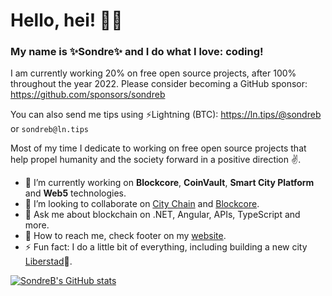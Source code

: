 # Hello, hei! 💛🖤

### My name is ✨**Sondre**✨ and I do what I love: coding!

I am currently working 20% on free open source projects, after 100% throughout the year 2022. Please consider becoming a GitHub sponsor: https://github.com/sponsors/sondreb

You can also send me tips using ⚡Lightning (BTC): https://ln.tips/@sondreb or `sondreb@ln.tips`

Most of my time I dedicate to working on free open source projects that help propel humanity and the society forward in a positive direction ✌️.

- 🔨 I’m currently working on **Blockcore**, **CoinVault**, **Smart City Platform** and **Web5** technologies.
- 👯 I’m looking to collaborate on [City Chain](https://www.city-chain.org/) and [Blockcore](https://www.blockcore.net/).
- 💬 Ask me about blockchain on .NET, Angular, APIs, TypeScript and more.
- 💌 How to reach me, check footer on my [website](https://www.sondreb.com).
- ⚡ Fun fact: I do a little bit of everything, including building a new city  [Liberstad](https://www.liberstad.com)🏡.

[![SondreB's GitHub stats](https://github-readme-stats.vercel.app/api?username=sondreb&count_private=true&theme=dark&include_all_commits=true)](#)
